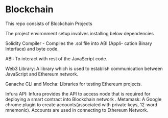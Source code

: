 # Blockchain
This repo consists of Blockchain Projects

The project environment setup involves installing below dependencies

Solidity Compiler - Compiles the .sol file into ABI (Appli- cation Binary Interface) and byte code.

ABI: To interact with rest of the JavaScript code.

Web3 Library: A library which is used to establish communication between JavaScript and Ethereum network.

Ganache CLI and Mocha: Libraries for testing Ethereum projects.

Infura API: Infura provides the API to access node that is required for deploying a smart contract into Blockchain network
.
Metamask: A Google chrome plugin to create accounts(associated with private keys, 12-word mnemonic). Accounts are used in connecting to Ethereum Network.
